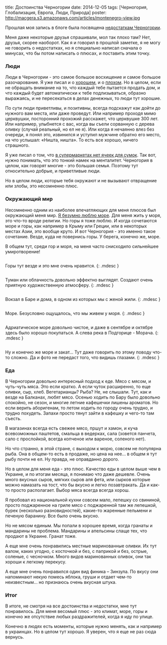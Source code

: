 title: Достоинства Черногории
date: 2014-12-05
tags: [Черногория, Глобализация, Европа, Люди, Природа]
poster: http://macgera.s3.amazonaws.com/articles/montenegro-view.jpg

Прошлая моя запись в блоге была посвящена [недостаткам Черногории](/blog/minusyi-chernogorii-kotoryie-ya-zametil/).

Меня даже некоторые друзья спрашивали, мол так плохо там? Нет, друзья, скорее наоборот. Как я и говорил в прошлой заметке, я не могу не говорить о недостатках, но я специально написал сначала о минусах, что бы потом написать о плюсах, и поставить этим точку.

### Люди

Люди в Черногории - это самое большое восхищение и самое большое разочарование. Я уже писал и о [хорошем](/blog/2014-10-03-udivitelnyie-lyudi/), и о [плохом](/blog/minusyi-chernogorii-kotoryie-ya-zametil/). Но в целом, если не обращать внимание на то, что каждый тебе пытается продать дом, и что каждый будет автоматически к тебе подлизываться, образно выражаясь, и не пересекаться в делах денежных, то люди тут хорошие.

По сути люди приветливы, и позитивны, всегда подскажут как дойти до нужного вам места, или даже проведут. Или например проходя мимо церквушки, посторонний прохожий расскажет, что церквушке 300 лет. Или например, улыбнется с вас, когда вы съели сорванную с дерева оливку (случай реальный, но ел не я). Или когда я нечаянно влез без очереди, я понял это, извинился и уступил мужчине обратно его место, на что услышал: «Ништа, ништа». То есть все хорошо, ничего страшного.

Я уже писал о том, что [в супермаркетах нет ячеек для сумок](/blog/pereehal-v-chernogoriyu/). Так вот, нужно понимать, что это тонкий намек на менталитет. Черногория в целом, как говорят многие - это большая семья. Поэтому тут относительно добрые, и приветливые люди.

Но в целом люди, которые тебя окружают и не вызывают отвращение или злобы, это несомненно плюс.

### Окружающий мир

Несомненно одним из наиболее впечатляющих для меня плюсов был окружающий меня мир. [Я безумно люблю море](/blog/ya-bezumno-lyublyu-more/). Для меня жить у моря, это что-то вроде религии. Но горы я тоже люблю. И когда сочетаются море и горы, как например в Крыму или Греции, или в некоторых местах Азии, это вообще круто. И вот Черногория - это именно такое сочетание. Везде, куда не повернись горы. У берега, конечно же, море.

В общем тут, среди гор и моря, на меня часто снисходило сильнейшее умиротворение!

<div class="pics-group">
    <div class="pic">
        <a target="blanc" href="http://instagram.com/p/u2LdUrn8A7/"><img src="http://macgera.s3.amazonaws.com/articles/dignity-montenegro/10735564_2351810058291581_1300720051_n.jpg" alt=""></a>
    </div>
    <div class="pic">
        <a target="blanc" href="http://instagram.com/p/vqz72Rn8DB/"><img src="http://macgera.s3.amazonaws.com/articles/dignity-montenegro/927757_274837652640385_113052705_n.jpg" alt=""></a>
    </div>
</div>

Горы тут везде и это мне очень нравится.
{: .mdesc }

<div class="pics-group">
    <div class="pic">
        <a target="blanc" href="http://instagram.com/p/wHh4S2n8Np/"><img src="http://macgera.s3.amazonaws.com/articles/dignity-montenegro/10838872_323707614502467_806992177_n.jpg" alt=""></a>
    </div>
    <div class="pic">
        <a target="blanc" href="http://instagram.com/p/tKiZnWn8L2/"><img src="http://macgera.s3.amazonaws.com/articles/dignity-montenegro/10362218_1395112620727886_31750747_n.jpg" alt=""></a>
    </div>
</div>

Туман или облачность довольно эффектно выглядят. Создают очень приятную художественную атмосферу.
{: .mdesc }

<div class="pics-group">
    <div class="pic">
        <a target="blanc" href="http://instagram.com/p/t48zWCH8Gu/"><img src="http://macgera.s3.amazonaws.com/articles/dignity-montenegro/10724679_533736776757517_1041471774_n.jpg" alt=""></a>
    </div>
    <div class="pic">
        <a target="blanc" href="http://instagram.com/p/vo3q0cH8Po/"><img src="http://macgera.s3.amazonaws.com/articles/dignity-montenegro/10817897_1521232534791214_2099417403_n.jpg" alt=""></a>
    </div>
</div>

Вокзал в Баре и дома, в одном из которых мы с женой жили.
{: .mdesc }

<div class="pics-group">
    <div class="pic">
        <a target="blanc" href="http://instagram.com/p/tcyd3RH8FV/"><img src="http://macgera.s3.amazonaws.com/articles/dignity-montenegro/10543008_640513262731116_1905252606_n.jpg" alt=""></a>
    </div>
    <div class="pic">
        <a target="blanc" href="http://instagram.com/p/tX69MgH8OM/"><img src="http://macgera.s3.amazonaws.com/articles/dignity-montenegro/10684280_739067599464464_2040636783_n.jpg" alt=""></a>
    </div>
</div>

Море. Безусловно ощущалось, что мы живем у моря.
{: .mdesc }

<div class="pics-group">
    <div class="pic">
        <a target="blanc" href="http://instagram.com/p/t8AItkn8JB/"><img src="http://macgera.s3.amazonaws.com/articles/dignity-montenegro/1391348_698881763529840_2144345456_n.jpg" alt=""></a>
    </div>
    <div class="pic">
        <a target="blanc" href="http://instagram.com/p/tmx3v1n8Gn/"><img src="http://macgera.s3.amazonaws.com/articles/dignity-montenegro/10683895_737244669680531_807290565_n.jpg" alt=""></a>
    </div>
</div>

Адриатическое море довольно чистое, и даже в сентябре и октябре здесь было хорошо покупаться. А слева река в Подгорице - Морача.
{: .mdesc }

<div class="pics-group">
    <div class="pic">
        <a target="blanc" href="http://instagram.com/p/tA1v0gH8CW/"><img src="http://macgera.s3.amazonaws.com/articles/dignity-montenegro/10623806_572179242886160_10528305_n.jpg" alt=""></a>
    </div>
    <div class="pic">
        <a target="blanc" href="http://instagram.com/p/vd-Iytn8Ku/"><img src="http://macgera.s3.amazonaws.com/articles/dignity-montenegro/1515451_1557837461118767_1320241405_n.jpg" alt=""></a>
    </div>
</div>

Ну и конечно же море и закат… Тут даже говорить по этому поводу что-то сложно. Да и фото не передаст того, что видишь глазами.
{: .mdesc }

### Еда

В Черногории довольно интересный подход к еде. Мясо с мясом, и чуть-чуть мяса. Это если кратко. А если чуток расширенно, то еще оливки, сыр, хлеб. Вегетарианцы? Рыба? Не, не слышали. Тут, как и везде на Балканах, любят мясо. Осенью ходить по Бару было довольно спокойно, не сезон, и многие летние кафешечки лишены ароматов. Но если верить аборигенам, то летом ходить по городу очень трудно, и трудно похудеть. Запахи просто тянут зайти в кафешку и чего-то там съесть.

В магазинах всегда есть свежее мясо, пршут и хамон, и куча всевозможных паштетов, смальца в ведерках, сала (зовется панчета, сало с прослойкой, всегда копченое или вареное, соленого нет).

Но что странно, в этой стране, с выходом к морю, совсем не популярна рыба. Она в общем-то есть в продаже, но цена на нее… в общем я тут рыбу почти не ел. Ну правда, не оправданно дорого.

Но в целом для меня еда - это плюс. Качество еды в целом выше чем в Украине, и по итогам месяца, я понимаю что даже дешевле. Очень много вкусных сыров, мягких сыров аля фета, или сырков которые можно намазать на тост, что бы вкусно и легко позавтракать. Да и как-то просто располагает. Выбор мяса всегда всегда хорош. 

Я пробовал из национальной кухни совсем мало, лепешку со свининой, просто поджаренное на гриле мясо с поджаренной там же лепешкой, бурек (несколько разновидностей), какие-то жаренные пельмени и печеную баранину. Все было очень вкусно.

Но не мясом единым. Мы попали в хорошее время, когда гранаты и мандарины не проблема. Мандарины и апельсины слаще тех, что продают в Украине. Гранат тоже. 

А еще мне очень понравились местные маринованные оливки. Их тут валом, каких угодно, с косточкой и без, с паприкой и без, острые, соленые, с чесночком. Много видов маринованных оливок, они так хороши к легкому перекусу.

А еще мне очень понравился один вид финика – Зинзула. По вкусу они напоминают некую помесь яблока, груши и отдает чем-то неизвестным… но признаюсь очень вкусная штука.

### Итог

В итоге, не смотря на все достоинства и недостатки, мне тут понравилось. Для меня весомый плюс - это климат, море, горы и конечно же отсутствие любых раздражителей, когда я иду по улице.

Конечно в людях есть моменты, которые нужно менять, как и например в украинцах. Но в целом тут хорошо. Я уверен, что я еще не раз сюда вернусь.
